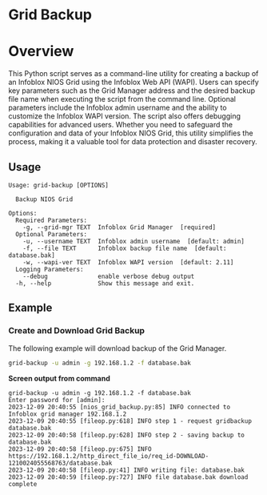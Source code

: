# Grid Backup

# Overview

This Python script serves as a command-line utility for creating a backup of an Infoblox NIOS Grid using the Infoblox
Web API (WAPI). Users can specify key parameters such as the Grid Manager address and the desired backup file name when
executing the script from the command line. Optional parameters include the Infoblox admin username and the ability to
customize the Infoblox WAPI version. The script also offers debugging capabilities for advanced users. Whether you need
to safeguard the configuration and data of your Infoblox NIOS Grid, this utility simplifies the process, making it a
valuable tool for data protection and disaster recovery.

## Usage

```
Usage: grid-backup [OPTIONS]

  Backup NIOS Grid

Options:
  Required Parameters: 
    -g, --grid-mgr TEXT  Infoblox Grid Manager  [required]
  Optional Parameters: 
    -u, --username TEXT  Infoblox admin username  [default: admin]
    -f, --file TEXT      Infoblox backup file name  [default: database.bak]
    -w, --wapi-ver TEXT  Infoblox WAPI version  [default: 2.11]
  Logging Parameters: 
    --debug              enable verbose debug output
  -h, --help             Show this message and exit.
```

## Example

### Create and Download Grid Backup

The following example will download backup of the Grid Manager.

```sh
grid-backup -u admin -g 192.168.1.2 -f database.bak
```

**Screen output from command**

```text
grid-backup -u admin -g 192.168.1.2 -f database.bak
Enter password for [admin]: 
2023-12-09 20:40:55 [nios_grid_backup.py:85] INFO connected to Infoblox grid manager 192.168.1.2
2023-12-09 20:40:55 [fileop.py:618] INFO step 1 - request gridbackup database.bak
2023-12-09 20:40:58 [fileop.py:628] INFO step 2 - saving backup to database.bak
2023-12-09 20:40:58 [fileop.py:675] INFO https://192.168.1.2/http_direct_file_io/req_id-DOWNLOAD-1210024055568763/database.bak
2023-12-09 20:40:58 [fileop.py:41] INFO writing file: database.bak
2023-12-09 20:40:59 [fileop.py:727] INFO file database.bak download complete
```
